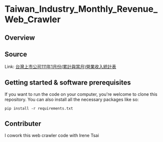 # Taiwan_Industry_Monthly_Revenue_Web_Crawler

## Overview

## Source

Link: [台灣上市公司111年1月份(累計與當月)營業收入統計表](https://mops.twse.com.tw/nas/t21/sii/t21sc03_111_1_0.html)

## Getting started & software prerequisites

If you want to run the code on your computer, you're welcome to clone this repository. You can also install all the necessary packages like so: 

```
pip install -r requirements.txt
```

## Contributer
I cowork this web crawler code with Irene Tsai
